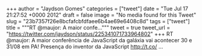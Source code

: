 
+++
author = "Jaydson Gomes"
categories = ["tweet"]
date = "Tue Jul 17 21:27:52 +0000 2012"
draft = false
image = "No media found for this Tweet"
slug = "23b7357f26e8bcfafcbfdfaee6b4ae69e6408c8d"
tags = ["tweet"]
title = """RT @maujor: A maior confe..."""
tweet = true
tweet_url = "https://twitter.com/jaydson/status/225341071733964802"
+++
RT @maujor: A maior conferência de JavaScript da galáxia vai acontecer 30 e 31/08 em PA! Presença do inventor da JavaScript http://t.co/ ...
